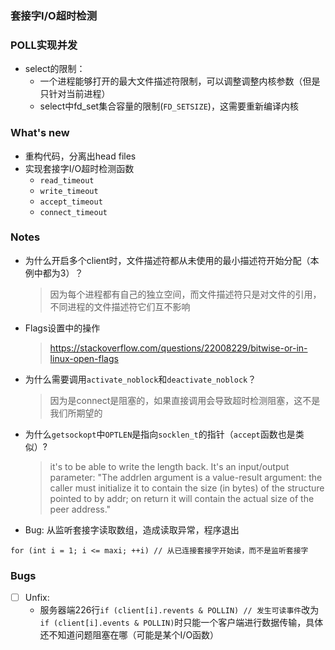 ### 套接字I/O超时检测

### POLL实现并发
- select的限制：
  - 一个进程能够打开的最大文件描述符限制，可以调整调整内核参数（但是只针对当前进程）
  - select中fd_set集合容量的限制(`FD_SETSIZE`)，这需要重新编译内核

### What's new

- 重构代码，分离出head files
- 实现套接字I/O超时检测函数
  - `read_timeout`
  - `write_timeout`
  - `accept_timeout`
  - `connect_timeout`

### Notes
- 为什么开启多个client时，文件描述符都从未使用的最小描述符开始分配（本例中都为3）？
  > 因为每个进程都有自己的独立空间，而文件描述符只是对文件的引用，不同进程的文件描述符它们互不影响

- Flags设置中的操作
  > https://stackoverflow.com/questions/22008229/bitwise-or-in-linux-open-flags

- 为什么需要调用`activate_noblock`和`deactivate_noblock`？
  > 因为是connect是阻塞的，如果直接调用会导致超时检测阻塞，这不是我们所期望的

- 为什么`getsockopt`中`OPTLEN`是指向`socklen_t`的指针（`accept`函数也是类似）?
  > it's to be able to write the length back. It's an input/output parameter: "The addrlen argument is a value-result argument: the caller must initialize it to contain the size (in bytes) of the structure pointed to by addr; on return it will contain the actual size of the peer address." 

- Bug: 从监听套接字读取数组，造成读取异常，程序退出

`for (int i = 1; i <= maxi; ++i) // 从已连接套接字开始读，而不是监听套接字`


### Bugs
- [ ] Unfix:      
  - 服务器端226行`if (client[i].revents & POLLIN) // 发生可读事件`改为`if (client[i].events & POLLIN)`时只能一个客户端进行数据传输，具体还不知道问题阻塞在哪（可能是某个I/O函数）